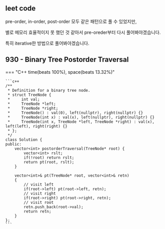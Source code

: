 ## leet code



pre-order, in-order, post-order 모두 같은 패턴으로 풀 수 있었지만,

별로 메모리 효율적이지 못 했던 것 같아서 pre-oreder부터 다시 풀어봐야겠습니다.



특히 iterative한 방법으로 풀어봐야겠습니다.



## 930 - Binary Tree Postorder Traversal

=== "C++ time(beats 100%), space(beats 13.32%)"

    ```c++
    /**
     * Definition for a binary tree node.
     * struct TreeNode {
     *     int val;
     *     TreeNode *left;
     *     TreeNode *right;
     *     TreeNode() : val(0), left(nullptr), right(nullptr) {}
     *     TreeNode(int x) : val(x), left(nullptr), right(nullptr) {}
     *     TreeNode(int x, TreeNode *left, TreeNode *right) : val(x), left(left), right(right) {}
     * };
     */
    class Solution {
    public:
        vector<int> postorderTraversal(TreeNode* root) {
            vector<int> rslt;
            if(!root) return rslt;
            return pt(root, rslt);
        }
    
        vector<int>& pt(TreeNode* root, vector<int>& retn)
        {
            // visit left
            if(root->left) pt(root->left, retn);
            // visit right
            if(root->right) pt(root->right, retn);
            // visit root
            retn.push_back(root->val);
            return retn;
        }
    };
    ```

